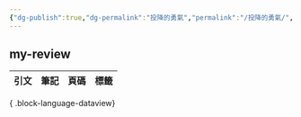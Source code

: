 ```yaml
---
{"dg-publish":true,"dg-permalink":"投降的勇氣","permalink":"/投降的勇氣/","title":"投降的勇氣","tags":["📚Books","🎯Upper-Growth","心靈成長","神學"],"created":"2025-07-09T22:33:35.559+08:00","updated":"2025-07-09T22:35:05.773+08:00"}
---
```







## my-review

| 引文 | 筆記 | 頁碼 | 標籤 |
| -- | -- | -- | -- |

{ .block-language-dataview}




